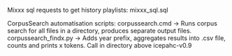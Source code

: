 Mixxx sql requests to get history playlists:
mixxx_sql.sql

CorpusSearch automatisation scripts:
corpussearch.cmd        -> Runs corpus search for all files in a directory, produces separate output files. 
corpussearch_findx.py   -> Adds year prefix, aggregates results into .csv file, counts and prints x tokens.
Call in directory above icepahc-v0.9
